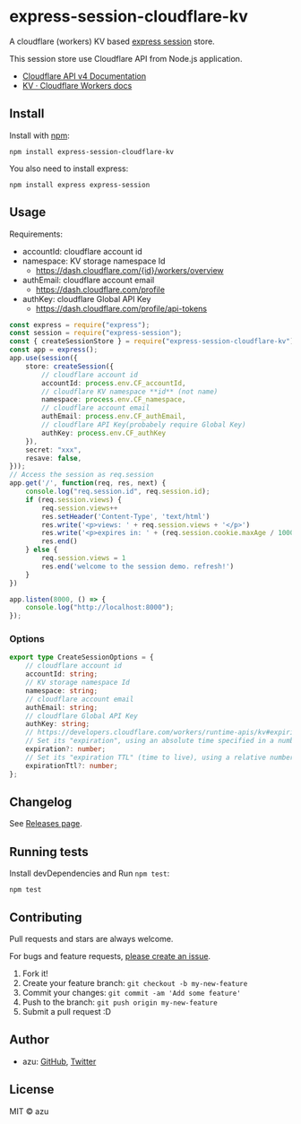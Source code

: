 # express-session-cloudflare-kv

A cloudflare (workers) KV based [express session](https://github.com/expressjs/session) store.

This session store use Cloudflare API from Node.js application.

- [Cloudflare API v4 Documentation](https://api.cloudflare.com/#workers-kv-namespace-properties)
- [KV · Cloudflare Workers docs](https://developers.cloudflare.com/workers/runtime-apis/kv)

## Install

Install with [npm](https://www.npmjs.com/):

    npm install express-session-cloudflare-kv

You also need to install express:

    npm install express express-session

## Usage

Requirements:

- accountId: cloudflare account id
- namespace: KV storage namespace Id
    - https://dash.cloudflare.com/{id}/workers/overview
- authEmail: cloudflare account email
    - https://dash.cloudflare.com/profile
- authKey: cloudflare Global API Key
    - https://dash.cloudflare.com/profile/api-tokens

```ts
const express = require("express");
const session = require("express-session");
const { createSessionStore } = require("express-session-cloudflare-kv");
const app = express();
app.use(session({
    store: createSession({
        // cloudflare account id
        accountId: process.env.CF_accountId,
        // cloudflare KV namespace **id** (not name)
        namespace: process.env.CF_namespace,
        // cloudflare account email
        authEmail: process.env.CF_authEmail,
        // cloudflare API Key(probabely require Global Key)
        authKey: process.env.CF_authKey
    }),
    secret: "xxx",
    resave: false,
}));
// Access the session as req.session
app.get('/', function(req, res, next) {
    console.log("req.session.id", req.session.id);
    if (req.session.views) {
        req.session.views++
        res.setHeader('Content-Type', 'text/html')
        res.write('<p>views: ' + req.session.views + '</p>')
        res.write('<p>expires in: ' + (req.session.cookie.maxAge / 1000) + 's</p>')
        res.end()
    } else {
        req.session.views = 1
        res.end('welcome to the session demo. refresh!')
    }
})

app.listen(8000, () => {
    console.log("http://localhost:8000");
});
```

### Options

```ts
export type CreateSessionOptions = {
    // cloudflare account id
    accountId: string;
    // KV storage namespace Id
    namespace: string;
    // cloudflare account email
    authEmail: string;
    // cloudflare Global API Key
    authKey: string;
    // https://developers.cloudflare.com/workers/runtime-apis/kv#expiring-keys
    // Set its "expiration", using an absolute time specified in a number of seconds since the UNIX epoch
    expiration?: number;
    // Set its "expiration TTL" (time to live), using a relative number of seconds from the current time. For example, if you wanted a key to expire 10 minutes after creating it, you would set its expiration TTL to 600.
    expirationTtl?: number;
};
```

## Changelog

See [Releases page](https://github.com/azu/express-session-cloudflare-kv/releases).

## Running tests

Install devDependencies and Run `npm test`:

    npm test

## Contributing

Pull requests and stars are always welcome.

For bugs and feature requests, [please create an issue](https://github.com/azu/express-session-cloudflare-kv/issues).

1. Fork it!
2. Create your feature branch: `git checkout -b my-new-feature`
3. Commit your changes: `git commit -am 'Add some feature'`
4. Push to the branch: `git push origin my-new-feature`
5. Submit a pull request :D

## Author

- azu: [GitHub](https://github.com/azu), [Twitter](https://twitter.com/azu_re)

## License

MIT © azu
